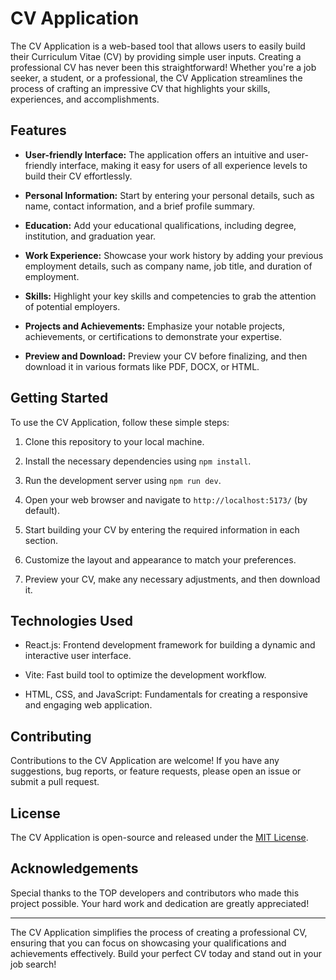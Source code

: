 # CV Application

The CV Application is a web-based tool that allows users to easily build their Curriculum Vitae (CV) by providing simple user inputs. Creating a professional CV has never been this straightforward! Whether you're a job seeker, a student, or a professional, the CV Application streamlines the process of crafting an impressive CV that highlights your skills, experiences, and accomplishments.

## Features

- **User-friendly Interface:** The application offers an intuitive and user-friendly interface, making it easy for users of all experience levels to build their CV effortlessly.

- **Personal Information:** Start by entering your personal details, such as name, contact information, and a brief profile summary.

- **Education:** Add your educational qualifications, including degree, institution, and graduation year.

- **Work Experience:** Showcase your work history by adding your previous employment details, such as company name, job title, and duration of employment.

- **Skills:** Highlight your key skills and competencies to grab the attention of potential employers.

- **Projects and Achievements:** Emphasize your notable projects, achievements, or certifications to demonstrate your expertise.

- **Preview and Download:** Preview your CV before finalizing, and then download it in various formats like PDF, DOCX, or HTML.

## Getting Started

To use the CV Application, follow these simple steps:

1. Clone this repository to your local machine.

2. Install the necessary dependencies using `npm install`.

3. Run the development server using `npm run dev`.

4. Open your web browser and navigate to `http://localhost:5173/` (by default).

5. Start building your CV by entering the required information in each section.

6. Customize the layout and appearance to match your preferences.

7. Preview your CV, make any necessary adjustments, and then download it.

## Technologies Used

- React.js: Frontend development framework for building a dynamic and interactive user interface.

- Vite: Fast build tool to optimize the development workflow.

- HTML, CSS, and JavaScript: Fundamentals for creating a responsive and engaging web application.


## Contributing

Contributions to the CV Application are welcome! If you have any suggestions, bug reports, or feature requests, please open an issue or submit a pull request.

## License

The CV Application is open-source and released under the [MIT License](LICENSE).

## Acknowledgements

Special thanks to the TOP developers and contributors who made this project possible. Your hard work and dedication are greatly appreciated!

---

The CV Application simplifies the process of creating a professional CV, ensuring that you can focus on showcasing your qualifications and achievements effectively. Build your perfect CV today and stand out in your job search!